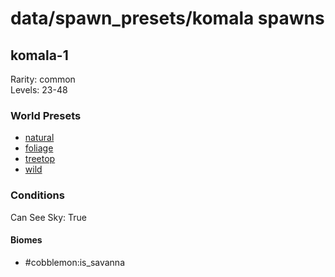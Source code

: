 # data/spawn_presets/komala spawns  
  
## komala-1  
Rarity: common  
Levels: 23-48  
  
### World Presets  
* [natural](data/spawn_data/natural.md)  
* [foliage](data/spawn_data/foliage.md)  
* [treetop](data/spawn_data/treetop.md)  
* [wild](data/spawn_data/wild.md)  
  
### Conditions  
Can See Sky: True  
  
#### Biomes  
  * #cobblemon:is_savanna
  
